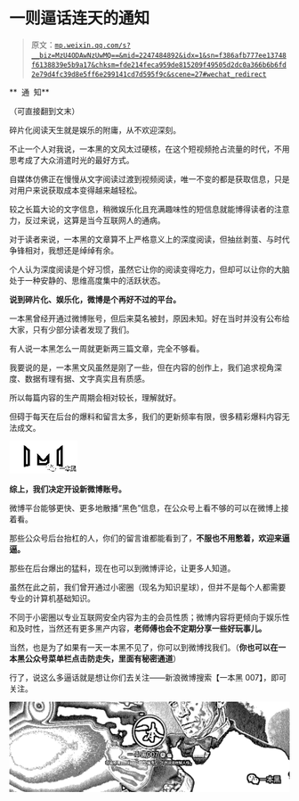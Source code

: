 # 一则逼话连天的通知

> 原文：[`mp.weixin.qq.com/s?__biz=MzU4ODAwNzUwMQ==&mid=2247484892&idx=1&sn=f386afb777ee13748f6138839e5b9a17&chksm=fde214feca959de815209f49505d2dc0a366b6b6fd2e79d4fc39d8e5ff6e299141cd7d595f9c&scene=27#wechat_redirect`](http://mp.weixin.qq.com/s?__biz=MzU4ODAwNzUwMQ==&mid=2247484892&idx=1&sn=f386afb777ee13748f6138839e5b9a17&chksm=fde214feca959de815209f49505d2dc0a366b6b6fd2e79d4fc39d8e5ff6e299141cd7d595f9c&scene=27#wechat_redirect)

**  通  知**

（可直接翻到文末）

碎片化阅读天生就是娱乐的附庸，从不欢迎深刻。

不止一个人对我说，一本黑的文风太过硬核，在这个短视频抢占流量的时代，不用思考成了大众消遣时光的最好方式。

自媒体仿佛正在慢慢从文字阅读过渡到视频阅读，唯一不变的都是获取信息，只是对用户来说获取成本变得越来越轻松。

较之长篇大论的文字信息，稍微娱乐化且充满趣味性的短信息就能博得读者的注意力，反过来说，这算是当今互联网人的通病。

对于读者来说，一本黑的文章算不上严格意义上的深度阅读，但抽丝剥茧、与时代争锋相对，我想还是绰绰有余。

个人认为深度阅读是个好习惯，虽然它让你的阅读变得吃力，但却可以让你的大脑处于一种安静的、思维高度集中的活跃状态。

**说到碎片化、娱乐化，微博是个再好不过的平台。**

一本黑曾经开通过微博账号，但后来莫名被封，原因未知。好在当时并没有公布给大家，只有少部分读者发现了我们。

有人说一本黑怎么一周就更新两三篇文章，完全不够看。

我要说的是，一本黑文风虽然是刚了一些，但在内容的创作上，我们追求视角深度、数据有理有据、文字真实且有质感。

所以每篇内容的生产周期会相对较长，理解就好。

但碍于每天在后台的爆料和留言太多，我们的更新频率有限，很多精彩爆料内容无法成文。

![](img/a8f1e5ab348f240c1c0300f474630910.jpg)

**综上，我们决定开设新微博账号。**

微博平台能够更快、更多地散播“黑色”信息，在公众号上看不够的可以在微博上接着看。

那些公众号后台抬杠的人，你们的留言谁都能看到了，**不服也不用憋着，欢迎来逼逼。**

那些在后台爆出的猛料，现在也可以到微博评论，让更多人知道。

虽然在此之前，我们曾开通过小密圈（现名为知识星球），但并不是每个人都需要专业的计算机基础知识。

不同于小密圈以专业互联网安全内容为主的会员性质；微博内容将更倾向于娱乐性和及时性，当然还有更多黑产内容，**老师傅也会不定期分享一些好玩事儿。**

当然，也是为了如果有一天一本黑不见了，你可以到微博找我们。（**你也可以在一本黑公众号菜单栏点击防走失，里面有秘密通道**）

行了，说这么多逼话就是想让你们去关注——新浪微博搜索【一本黑 007】，即可关注。

![](img/4ee8b9d1fafb4aacde82bea4169a16d5.jpg)